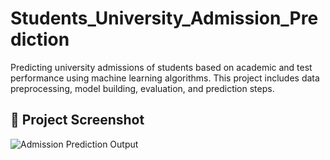 # Students_University_Admission_Prediction
Predicting university admissions of students based on academic and test performance using machine learning algorithms. This project includes data preprocessing, model building, evaluation, and prediction steps.



## 📸 Project Screenshot

![Admission Prediction Output](https://github.com/dhuleprajakta/admission-prediction/raw/main/images/Admission_prediction.png)





